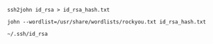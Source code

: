 
```Shell
ssh2john id_rsa > id_rsa_hash.txt
```

```Shell
john --wordlist=/usr/share/wordlists/rockyou.txt id_rsa_hash.txt
```

```DIR
~/.ssh/id_rsa
```
